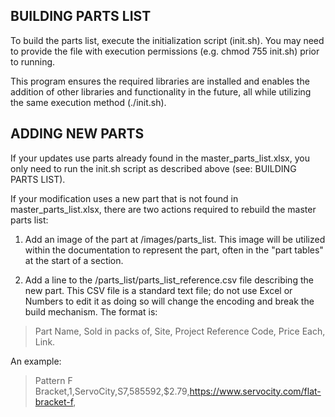 ## BUILDING PARTS LIST
To build the parts list, execute the initialization script (init.sh). You
may need to provide the file with execution permissions (e.g. chmod 755 init.sh)
prior to running.

This program ensures the required libraries are installed and enables the addition of
other libraries and functionality in the future, all while utilizing the same execution
method (./init.sh).

## ADDING NEW PARTS
If your updates use parts already found in the master_parts_list.xlsx, you
only need to run the init.sh script as described above (see: BUILDING PARTS LIST).

If your modification uses a new part that is not found in master_parts_list.xlsx, there are
two actions required to rebuild the master parts list:

1. Add an image of the part at /images/parts_list. This image will be utilized
within the documentation to represent the part, often in the "part tables" at the
start of a section.

2. Add a line to the /parts_list/parts_list_reference.csv file describing the new part.
This CSV file is a standard text file; do not use Excel or Numbers to edit it as
doing so will change the encoding and break the build mechanism. The format is:
>Part Name, Sold in packs of, Site, Project Reference Code, Price Each, Link.

An example:

>Pattern F Bracket,1,ServoCity,S7,585592,$2.79,https://www.servocity.com/flat-bracket-f,
